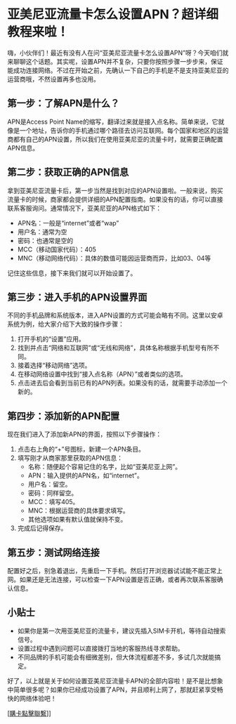 # 亚美尼亚流量卡怎么设置APN？超详细教程来啦！

嗨，小伙伴们！最近有没有人在问“亚美尼亚流量卡怎么设置APN”呀？今天咱们就来聊聊这个话题。其实呢，设置APN并不复杂，只要你按照步骤一步步来，保证能成功连接网络。不过在开始之前，先确认一下自己的手机是不是支持亚美尼亚的运营商哦，不然设置再多也没用。

## 第一步：了解APN是什么？

APN是Access Point Name的缩写，翻译过来就是接入点名称。简单来说，它就像是一个地址，告诉你的手机通过哪个路径去访问互联网。每个国家和地区的运营商都有自己的APN设置，所以我们在使用亚美尼亚的流量卡时，就需要正确配置APN信息。

## 第二步：获取正确的APN信息

拿到亚美尼亚流量卡后，第一步当然是找到对应的APN设置啦。一般来说，购买流量卡的时候，商家都会提供详细的APN配置指南。如果没有的话，你可以直接联系客服询问。通常情况下，亚美尼亚的APN格式如下：

- APN名：一般是“internet”或者“wap”
- 用户名：通常为空
- 密码：也通常是空的
- MCC（移动国家代码）：405
- MNC（移动网络代码）：具体的数值可能因运营商而异，比如03、04等

记住这些信息，接下来我们就可以开始设置了。

## 第三步：进入手机的APN设置界面

不同的手机品牌和系统版本，进入APN设置的方式可能会略有不同。这里以安卓系统为例，给大家介绍下大致的操作步骤：

1. 打开手机的“设置”应用。
2. 找到并点击“网络和互联网”或“无线和网络”，具体名称根据手机型号有所不同。
3. 接着选择“移动网络”选项。
4. 在移动网络设置中找到“接入点名称（APN）”或者类似的选项。
5. 点击进去后会看到当前已有的APN列表。如果没有的话，就需要手动添加一个新的。

## 第四步：添加新的APN配置

现在我们进入了添加新APN的界面，按照以下步骤操作：

1. 点击右上角的“+”号图标，新建一个APN条目。
2. 填写刚才从商家那里获取的APN信息：
   - 名称：随便起个容易记住的名字，比如“亚美尼亚上网”。
   - APN：输入提供的APN名，如“internet”。
   - 用户名：留空。
   - 密码：同样留空。
   - MCC：填写405。
   - MNC：根据运营商的具体要求填写。
   - 其他选项如果有默认值就保持不变。
3. 完成后记得保存。

## 第五步：测试网络连接

配置好之后，别急着退出，先重启一下手机。然后打开浏览器试试能不能正常上网。如果还是无法连接，可以检查一下APN设置是否正确，或者再次联系客服确认信息。

## 小贴士

- 如果你是第一次用亚美尼亚的流量卡，建议先插入SIM卡开机，等待自动搜索信号。
- 设置过程中遇到问题可以直接拨打当地的客服热线寻求帮助。
- 不同品牌的手机可能会有细微差别，但大体流程都差不多，多试几次就能搞定。

好了，以上就是关于如何设置亚美尼亚流量卡APN的全部内容啦！是不是比想象中简单很多呢？如果你已经成功设置了APN，并且顺利上网了，那就赶紧享受畅快的网络体验吧！

[[購卡點擊聯繫](https://t.me/s/esim1088)]]